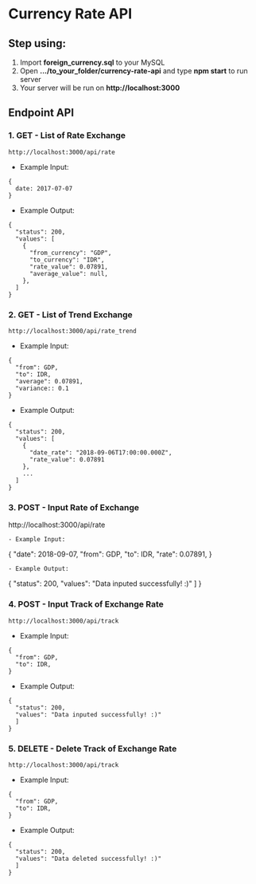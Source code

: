 # Currency Rate API

## Step using:
1. Import **foreign_currency.sql** to your MySQL
2. Open **.../to_your_folder/currency-rate-api** and type **npm start** to run server
3. Your server will be run on **http://localhost:3000**

## Endpoint API

### 1. GET - List of Rate Exchange

```
http://localhost:3000/api/rate
```
- Example Input:
```
{
  date: 2017-07-07
}
```
- Example Output:
```
{
  "status": 200,
  "values": [
    {
      "from_currency": "GDP",
      "to_currency": "IDR",
      "rate_value": 0.07891,
      "average_value": null,
    },
  ]
}

```
### 2. GET - List of Trend Exchange
```
http://localhost:3000/api/rate_trend
```
- Example Input:
```
{
  "from": GDP,
  "to": IDR,
  "average": 0.07891,
  "variance:: 0.1
}
```
- Example Output:
```
{
  "status": 200,
  "values": [
    {
      "date_rate": "2018-09-06T17:00:00.000Z",
      "rate_value": 0.07891
    },
    ...
  ]
}

```

### 3. POST - Input Rate of Exchange

http://localhost:3000/api/rate
```
- Example Input:
```
{
  "date": 2018-09-07,
  "from": GDP,
  "to": IDR,
  "rate": 0.07891,
}
```
- Example Output:
```
{
  "status": 200,
  "values": "Data inputed successfully! :)"
  ]
}

### 4. POST - Input Track of Exchange Rate

```
http://localhost:3000/api/track
```
- Example Input:
```
{
  "from": GDP,
  "to": IDR,
}
```
- Example Output:
```
{
  "status": 200,
  "values": "Data inputed successfully! :)"
  ]
}
```

### 5. DELETE - Delete Track of Exchange Rate

```
http://localhost:3000/api/track
```
- Example Input:
```
{
  "from": GDP,
  "to": IDR,
}
```
- Example Output:
```
{
  "status": 200,
  "values": "Data deleted successfully! :)"
  ]
}
```
